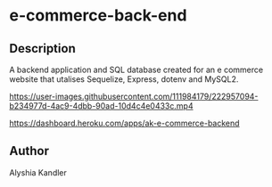 # e-commerce-back-end

## Description
A backend application and SQL database created for an e commerce website that utalises Sequelize, Express, dotenv and MySQL2.

https://user-images.githubusercontent.com/111984179/222957094-b234977d-4ac9-4dbb-90ad-10d4c4e0433c.mp4

https://dashboard.heroku.com/apps/ak-e-commerce-backend

## Author
Alyshia Kandler
